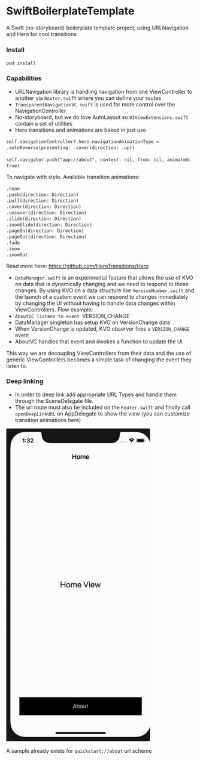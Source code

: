 # SwiftBoilerplateTemplate
A Swift (no-storyboard) boilerplate template project, using URLNavigation and Hero for cool transitions

### Install

`pod install`

### Capabilities

* URLNavigation library is handling navigation from one ViewController to another via `Router.swift` where you can define your routes
* `TransparentNavigationVC.swift` is used for more control over the NavigationController
* No-storyboard, but we do love AutoLayout so `UIViewExtensions.swift` contain a set of utilities
* Hero transitions and animations are baked in just use

```
self.navigationController?.hero.navigationAnimationType = .autoReverse(presenting: .cover(direction: .up))

self.navigator.push("app://about", context: nil, from: nil, animated: true)
```
To navigate with style. Available transition animations:
 ```
 .none
 .push(direction: Direction)
 .pull(direction: Direction)
 .cover(direction: Direction)
 .uncover(direction: Direction)
 .slide(direction: Direction)
 .zoomSlide(direction: Direction)
 .pageIn(direction: Direction)
 .pageOut(direction: Direction)
 .fade
 .zoom
 .zoomOut
 ```
 Read more here: https://github.com/HeroTransitions/Hero
 * `DataManager.swift` is an experimental feature that allows the use of KVO on data that is dynamically changing and we need to respond to those changes. By using KVO on a data structure like `VersionNumber.swift` and the launch of a custom event we can respond to changes immediately by changing the UI without having to handle data changes within ViewControllers.
Flow example:
* `AboutVC listens to event `VERSION_CHANGE`
* DataManager singleton has setup KVO on VersionChange data
* When VersionChange is updated, KVO observer fires a `VERSION_CHANGE` event
* AboutVC handles that event and invokes a function to update the UI

This way we are decoupling ViewControllers from their data and the use of generic ViewControllers becomes a simple task of changing the event they listen to.

### Deep linking

* In order to deep link add appropriate URL Types and handle them through the SceneDelegate file. 
* The url route must also be included on the `Router.swift` and finally call `openDeepLinkURL` on AppDelegate to show the view (you can customize transition animations here)

![image info](deel-link-sample.gif)

A sample already exists for `quickstart://about` url scheme